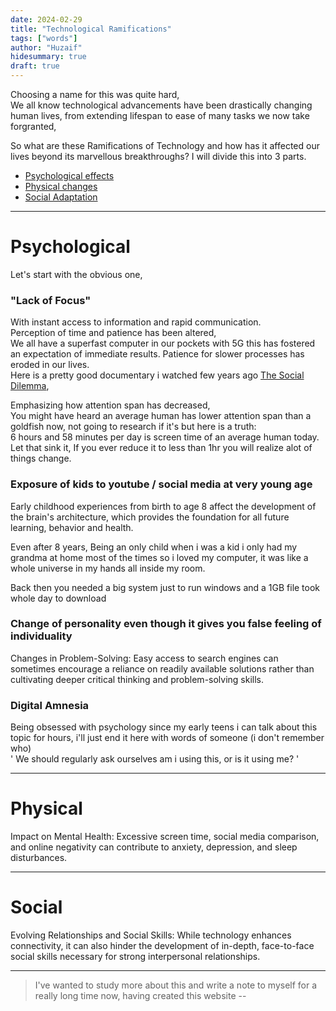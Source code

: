 ```yaml
---
date: 2024-02-29
title: "Technological Ramifications"
tags: ["words"]
author: "Huzaif"
hidesummary: true
draft: true
---
```

Choosing a name for this was quite hard, \
We all know technological advancements have been drastically changing human lives, from extending lifespan to ease of many tasks we now take forgranted, 

So what are these Ramifications of Technology and how has it affected our lives beyond its marvellous breakthroughs? 
I will divide this into 3 parts.
- [Psychological effects](#psychological)
- [Physical changes](#physical)
- [Social Adaptation](#social)
---

# Psychological

Let's start with the obvious one, 

### "Lack of Focus"  
With instant access to information and rapid communication. \
Perception of time and patience has been altered, \
We all have a superfast computer in our pockets with 5G this has fostered an expectation of immediate results. Patience for slower processes has eroded in our lives. \
Here is a pretty good documentary i watched few years ago [The Social Dilemma](https://www.youtube.com/watch?v=uaaC57tcci0), 

Emphasizing how attention span has decreased, \
You might have heard an average human has lower attention span than a goldfish now, not going to research if it's but here is a truth: \
6 hours and 58 minutes per day is screen time of an average human today. \
Let that sink it, If you ever reduce it to less than 1hr you will realize alot of things change.

### Exposure of kids to youtube / social media at very young age
Early childhood experiences from birth to age 8 affect the development of the brain's architecture, which provides the foundation for all future learning, behavior and health.

Even after 8 years,
Being an only child when i was a kid i only had my grandma at home most of the times so i loved my computer, it was like a whole universe in my hands all inside my room.

Back then you needed a big system just to run windows and a 1GB file took whole day to download

### Change of personality even though it gives you false feeling of individuality



Changes in Problem-Solving: Easy access to search engines can sometimes encourage a reliance on readily available solutions rather than cultivating deeper critical thinking and problem-solving skills.

### Digital Amnesia


Being obsessed with psychology since my early teens i can talk about this topic for hours, i'll just end it here with words of someone (i don't remember who) \
' We should regularly ask ourselves am i using this, or is it using me? '

---
# Physical
Impact on Mental Health: Excessive screen time, social media comparison, and online negativity can contribute to anxiety, depression, and sleep disturbances.


---
# Social
Evolving Relationships and Social Skills: While technology enhances connectivity, it can also hinder the development of in-depth, face-to-face social skills necessary for strong interpersonal relationships.




---
>I've wanted to study more about this and write a note to myself for a really long time now, having created this website --